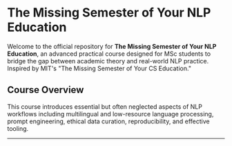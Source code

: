 # The Missing Semester of Your NLP Education

Welcome to the official repository for **The Missing Semester of Your NLP Education**, an advanced practical course designed for MSc students to bridge the gap between academic theory and real-world NLP practice. Inspired by MIT's "The Missing Semester of Your CS Education."

##  Course Overview
This course introduces essential but often neglected aspects of NLP workflows including multilingual and low-resource language processing, prompt engineering, ethical data curation, reproducibility, and effective tooling.

---

